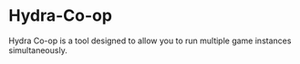 # Hydra-Co-op
Hydra Co-op is a tool designed to allow you to run multiple game instances simultaneously.
